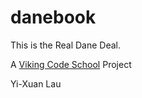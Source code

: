 danebook
========

This is the Real Dane Deal.

A [Viking Code School](http://vikingcodeschool.com) Project

Yi-Xuan Lau